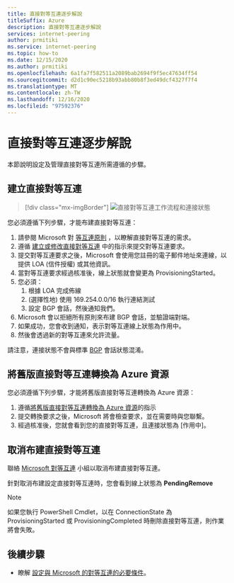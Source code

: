 ```yaml
---
title: 直接對等互連逐步解說
titleSuffix: Azure
description: 直接對等互連逐步解說
services: internet-peering
author: prmitiki
ms.service: internet-peering
ms.topic: how-to
ms.date: 12/15/2020
ms.author: prmitiki
ms.openlocfilehash: 6a1fa7f582511a2089bab2694f9f5ec47634ff54
ms.sourcegitcommit: d2d1c90ec5218b93abb80b8f3ed49dcf4327f7f4
ms.translationtype: MT
ms.contentlocale: zh-TW
ms.lasthandoff: 12/16/2020
ms.locfileid: "97592376"
---
```

# <a name="direct-peering-walkthrough"></a>直接對等互連逐步解說

本節說明設定及管理直接對等互連所需遵循的步驟。

## <a name="create-a-direct-peering"></a>建立直接對等互連
> [!div class="mx-imgBorder"]
> ![直接對等互連工作流程和連接狀態](./media/direct-peering.png)

您必須遵循下列步驟，才能布建直接對等互連：
1. 請參閱 Microsoft 對 [等互連原則](https://peering.azurewebsites.net/peering) ，以瞭解直接對等互連的需求。
1. 遵循 [建立或修改直接對等互連](howto-direct-powershell.md) 中的指示來提交對等互連要求。
1. 提交對等互連要求之後，Microsoft 會使用您註冊的電子郵件地址來連線，以提供 LOA (信件授權) 或其他資訊。
1. 當對等互連要求經過核准後，線上狀態就會變更為 ProvisioningStarted。
1. 您必須：
    1. 根據 LOA 完成佈線
    1.  (選擇性地) 使用 169.254.0.0/16 執行連結測試
    1. 設定 BGP 會話，然後通知我們。
1. Microsoft 會以拒絕所有原則來布建 BGP 會話，並驗證端對端。
1. 如果成功，您會收到通知，表示對等互連線上狀態為作用中。
1. 然後會透過新的對等互連來允許流量。

請注意，連接狀態不會與標準 [BGP](https://en.wikipedia.org/wiki/Border_Gateway_Protocol) 會話狀態混淆。

## <a name="convert-a-legacy-direct-peering-to-azure-resource"></a>將舊版直接對等互連轉換為 Azure 資源
您必須遵循下列步驟，才能將舊版直接對等互連轉換為 Azure 資源：
1. 遵循[將舊版直接對等互連轉換為 Azure 資源](howto-legacy-direct-powershell.md)的指示
1. 提交轉換要求之後，Microsoft 將會檢查要求，並在需要時與您聯繫。
1. 經過核准後，您就會看到您的直接對等互連，且連接狀態為 [作用中]。

## <a name="deprovision-direct-peering"></a>取消布建直接對等互連
聯絡 [Microsoft 對等互連](mailto:peering@microsoft.com) 小組以取消布建直接對等互連。

針對取消布建設定直接對等互連時，您會看到線上狀態為 **PendingRemove**

> [!NOTE]
> 如果您執行 PowerShell Cmdlet，以在 ConnectionState 為 ProvisioningStarted 或 ProvisioningCompleted 時刪除直接對等互連，則作業將會失敗。

## <a name="next-steps"></a>後續步驟

* 瞭解 [設定與 Microsoft 的對等互連的必要條件](prerequisites.md)。

